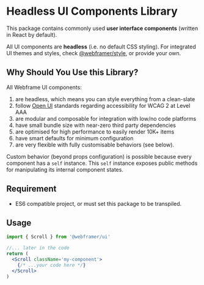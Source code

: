 # Headless UI Components Library

This package contains commonly used **user interface components** (written in React by default).

All UI components are **headless** (i.e. no default CSS styling). For integrated UI themes and styles,
check [@webframer/style](https://www.npmjs.com/package/@webframer/style), or provide your own.

## Why Should You Use this Library?

All Webframe UI components:

1. are headless, which means you can style everything from a clean-slate
2. follow [Open UI](https://open-ui.org/) standards regarding accessibility for WCAG 2 at Level AAA
3. are modular and composable for integration with low/no code platforms
4. have small bundle size with near-zero third party dependencies
5. are optimised for high performance to easily render 10K+ items
6. have smart defaults for minimum configuration
7. are very flexible with fully customisable behaviors (see below).

Custom behavior (beyond props configuration) is possible because every component has a `self` instance.
This `self` instance exposes public methods for manipulating its internal component states.

## Requirement

- ES6 compatible project, or must set this package to be transpiled.

## Usage

```jsx
import { Scroll } from '@webframer/ui'

//... later in the code
return (
  <Scroll className='my-component'>
    {/* ...your code here */}
  </Scroll>
)
```
